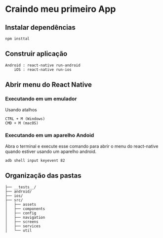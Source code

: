 # Craindo meu primeiro App
## Instalar dependências
````
npm insttal
````
## Construir aplicação
````
Android : react-native run-android
    iOS : react-native run-ios
````
## Abrir menu do React Native
### Executando em um emulador
Usando atalhos
````
CTRL + M (Windows)
CMD + M (macOS)
````
### Executando em um aparelho Andoid
Abra o terminal e execute esse comando para abrir o menu do react-native quando estiver usando um aparelho android.
````
adb shell input keyevent 82
````

## Organização das pastas
````
├── __tests__/
├── android/
├── ios/
├── src/
│   ├── assets
│   ├── components
│   ├── config
│   ├── navigation
│   ├── screens
│   ├── services
│   └── util
````